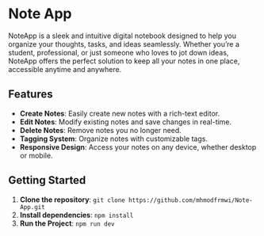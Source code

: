 # Note App

NoteApp is a sleek and intuitive digital notebook designed to help you organize your thoughts, tasks, and ideas seamlessly. Whether you’re a student, professional, or just someone who loves to jot down ideas, NoteApp offers the perfect solution to keep all your notes in one place, accessible anytime and anywhere.

## Features

- **Create Notes**: Easily create new notes with a rich-text editor.
- **Edit Notes**: Modify existing notes and save changes in real-time.
- **Delete Notes**: Remove notes you no longer need.
- **Tagging System**: Organize notes with customizable tags.
- **Responsive Design**: Access your notes on any device, whether desktop or mobile.

## Getting Started

1. **Clone the repository**: `git clone https://github.com/mhmodfrmwi/Note-App.git`
2. **Install dependencies**: `npm install`
3. **Run the Project**: `npm run dev`
